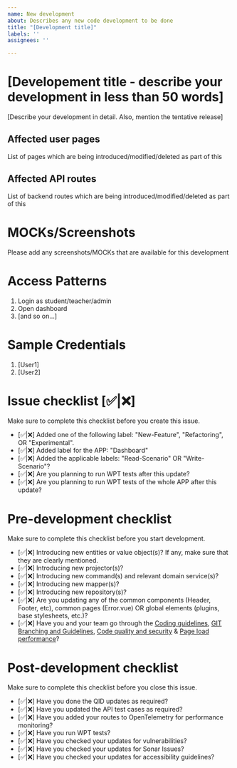 ```yaml
---
name: New development
about: Describes any new code development to be done
title: "[Development title]"
labels: ''
assignees: ''

---
```


# [Developement title - describe your development in less than 50 words]

[Describe your development in detail. Also, mention the tentative release]

## Affected user pages

List of pages which are being introduced/modified/deleted as part of this

## Affected API routes

List of backend routes which are being introduced/modified/deleted as part of this

# MOCKs/Screenshots

Please add any screenshots/MOCKs that are available for this development

# Access Patterns

1. Login as student/teacher/admin
2. Open dashboard
3. [and so on...]

# Sample Credentials

1. [User1]
2. [User2]

# Issue checklist [✅|❌]

Make sure to complete this checklist before you create this issue.

* [✅|❌] Added one of the following label: "New-Feature", "Refactoring", OR "Experimental".
* [✅|❌] Added label for the APP: "Dashboard"
* [✅|❌] Added the applicable labels: "Read-Scenario" OR "Write-Scenario"?
* [✅|❌] Are you planning to run WPT tests after this update?
* [✅|❌] Are you planning to run WPT tests of the whole APP after this update?

# Pre-development checklist

Make sure to complete this checklist before you start development.

* [✅|❌] Introducing new entities or value object(s)? If any, make sure that they are clearly mentioned.
* [✅|❌] Introducing new projector(s)?
* [✅|❌] Introducing new command(s) and relevant domain service(s)?
* [✅|❌] Introducing new mapper(s)?
* [✅|❌] Introducing new repository(s)?
* [✅|❌] Are you updating any of the common components (Header, Footer, etc), common pages (Error.vue) OR global elements (plugins, base stylesheets, etc.)?
* [✅|❌] Have you and your team go through the [Coding guidelines](https://github.com/comprodls/c1-2024/wiki/2.-Coding-Guidelines), [GIT Branching and Guidelines](https://github.com/comprodls/c1-2024/wiki/4.-GIT-Branching-and-Guidelines), [Code quality and security](https://github.com/comprodls/c1-2024/wiki/3.-Code-Quality-and-Security) & [Page load performance](https://github.com/comprodls/c1-2024/wiki/5.-Page-load-Performance)?

# Post-development checklist

Make sure to complete this checklist before you close this issue.

* [✅|❌] Have you done the QID updates as required?
* [✅|❌] Have you updated the API test cases as required?
* [✅|❌] Have you added your routes to OpenTelemetry for performance monitoring?
* [✅|❌] Have you run WPT tests?
* [✅|❌] Have you checked your updates for vulnerabilities?
* [✅|❌] Have you checked your updates for Sonar Issues?
* [✅|❌] Have you checked your updates for accessibility guidelines?
